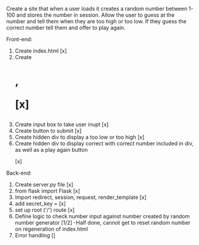 Create a site that when a user loads it creates a random number between 1-100
and stores the number in session. Allow the user to guess at the number and tell
them when they are too high or too low. If they guess the correct number tell them
and offer to play again.

Front-end:
1) Create index.html [x]
2) Create <h1>, <p> [x]
3) Create input box to take user inupt [x]
4) Create button to submit [x]
5) Create hidden div to display a too low or too high [x]
6) Create hidden div to display correct with correct number included in div, as well as a play again button <p> [x]

Back-end:
1) Create server.py file [x]
2) from flask import Flask [x]
3) Import redirect, session, request, render_template [x]
4) add secret_key = [x]
5) set up root ('/') route [x]
6) Define logic to check number input against number created by random number generator [1/2]
	-Half done, cannot get to reset random number on regeneration of index.html
7) Error handling []
